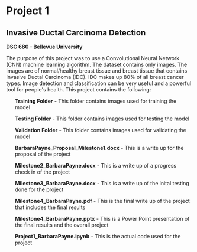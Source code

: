 <h1>Project 1</h1>
<h2>Invasive Ductal Carcinoma Detection</h2>
<b>DSC 680 - Bellevue University</b>

<p>The purpose of this project was to use a Convolutional Neural Network (CNN) machine learning algorithm. The dataset contains only images. The images are of normal/healthy breast tissue and breast tissue that contains Invasive Ductal Carcinoma (IDC). IDC makes up 80% of all breast cancer types. Image detection and classification can be very useful and a powerful tool for people's health. This project contains the following:
<ul><b>Training Folder</b> - This folder contains images used for training the model</ul>
<ul><b>Testing Folder</b> - This folder contains images used for testing the model</ul>
<ul><b>Validation Folder</b> - This folder contains images used for validating the model</ul>
<ul><b>BarbaraPayne_Proposal_Milestone1.docx</b> - This is a write up for the proposal of the project</ul>
<ul><b>Milestone2_BarbaraPayne.docx</b> - This is a write up of a progress check in of the project</ul>
<ul><b>Milestone3_BarbaraPayne.docx</b> - This is a write up of the inital testing done for the project</ul>
<ul><b>Milestone4_BarbaraPayne.pdf</b> - This is the final write up of the project that includes the final results</ul>
<ul><b>Milestone4_BarbaraPayne.pptx</b> - This is a Power Point presentation of the final results and the overall project</ul>
<ul><b>Project1_BarbaraPayne.ipynb</b> - This is the actual code used for the project</ul>
